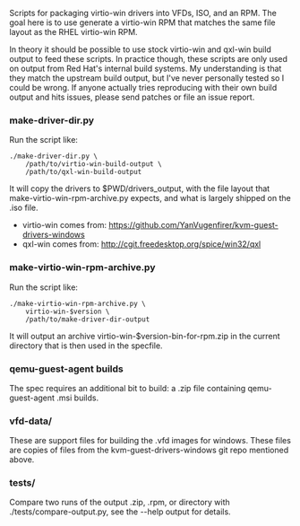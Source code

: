 Scripts for packaging virtio-win drivers into VFDs, ISO, and an RPM. The goal
here is to use generate a virtio-win RPM that matches the same file layout
as the RHEL virtio-win RPM.

In theory it should be possible to use stock virtio-win and qxl-win build
output to feed these scripts. In practice though, these scripts are only
used on output from Red Hat's internal build systems. My understanding is
that they match the upstream build output, but I've never personally tested
so I could be wrong. If anyone actually tries reproducing with their own
build output and hits issues, please send patches or file an issue report.


### make-driver-dir.py

Run the script like:

    ./make-driver-dir.py \
        /path/to/virtio-win-build-output \
        /path/to/qxl-win-build-output

It will copy the drivers to $PWD/drivers_output, with the file layout that
make-virtio-win-rpm-archive.py expects, and what is largely shipped on the
.iso file.

* virtio-win comes from: https://github.com/YanVugenfirer/kvm-guest-drivers-windows
* qxl-win comes from: http://cgit.freedesktop.org/spice/win32/qxl


### make-virtio-win-rpm-archive.py

Run the script like:

    ./make-virtio-win-rpm-archive.py \
        virtio-win-$version \
        /path/to/make-driver-dir-output

It will output an archive virtio-win-$version-bin-for-rpm.zip in the current
directory that is then used in the specfile.


### qemu-guest-agent builds

The spec requires an additional bit to build: a .zip file containing
qemu-guest-agent .msi builds.


### vfd-data/

These are support files for building the .vfd images for windows. These
files are copies of files from the kvm-guest-drivers-windows git repo
mentioned above.


### tests/

Compare two runs of the output .zip, .rpm, or directory with
./tests/compare-output.py, see the --help output for details.
